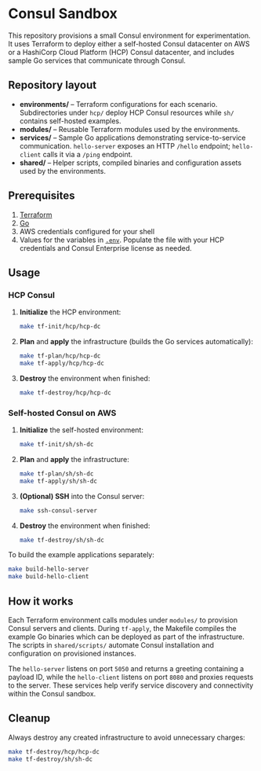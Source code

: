 # Consul Sandbox

This repository provisions a small Consul environment for experimentation. It uses Terraform to deploy either a self-hosted Consul datacenter on AWS or a HashiCorp Cloud Platform (HCP) Consul datacenter, and includes sample Go services that communicate through Consul.

## Repository layout

- **environments/** – Terraform configurations for each scenario. Subdirectories under `hcp/` deploy HCP Consul resources while `sh/` contains self-hosted examples.
- **modules/** – Reusable Terraform modules used by the environments.
- **services/** – Sample Go applications demonstrating service-to-service communication. `hello-server` exposes an HTTP `/hello` endpoint; `hello-client` calls it via a `/ping` endpoint.
- **shared/** – Helper scripts, compiled binaries and configuration assets used by the environments.

## Prerequisites

1. [Terraform](https://www.terraform.io/)
2. [Go](https://go.dev/)
3. AWS credentials configured for your shell
4. Values for the variables in [`.env`](.env). Populate the file with your HCP credentials and Consul Enterprise license as needed.

## Usage

### HCP Consul

1. **Initialize** the HCP environment:
   ```bash
   make tf-init/hcp/hcp-dc
   ```
2. **Plan** and **apply** the infrastructure (builds the Go services automatically):
   ```bash
   make tf-plan/hcp/hcp-dc
   make tf-apply/hcp/hcp-dc
   ```
3. **Destroy** the environment when finished:
   ```bash
   make tf-destroy/hcp/hcp-dc
   ```

### Self-hosted Consul on AWS

1. **Initialize** the self-hosted environment:
   ```bash
   make tf-init/sh/sh-dc
   ```
2. **Plan** and **apply** the infrastructure:
   ```bash
   make tf-plan/sh/sh-dc
   make tf-apply/sh/sh-dc
   ```
3. **(Optional) SSH** into the Consul server:
   ```bash
   make ssh-consul-server
   ```
4. **Destroy** the environment when finished:
   ```bash
   make tf-destroy/sh/sh-dc
   ```

To build the example applications separately:
```bash
make build-hello-server
make build-hello-client
```

## How it works

Each Terraform environment calls modules under `modules/` to provision Consul servers and clients. During `tf-apply`, the Makefile compiles the example Go binaries which can be deployed as part of the infrastructure. The scripts in `shared/scripts/` automate Consul installation and configuration on provisioned instances.

The `hello-server` listens on port `5050` and returns a greeting containing a payload ID, while the `hello-client` listens on port `8080` and proxies requests to the server. These services help verify service discovery and connectivity within the Consul sandbox.

## Cleanup

Always destroy any created infrastructure to avoid unnecessary charges:
```bash
make tf-destroy/hcp/hcp-dc
make tf-destroy/sh/sh-dc
```
